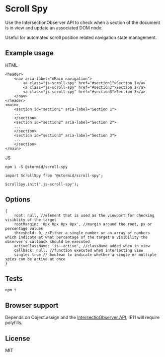# Scroll Spy

Use the IntersectionObserver API to check when a section of the document is in view and update an associated DOM node.

Useful for automated scroll position related navigation state management.


## Example usage
HTML
```
<header>
    <nav aria-label="mMain navigation">
        <a class="js-scroll-spy" href="#section1">Section 1</a>
        <a class="js-scroll-spy" href="#section2">Section 2</a>
        <a class="js-scroll-spy" href="#section3">Section 3</a>
    </nav>
</header>
<main>
    <section id="section1" aria-label="Section 1">
    ...
    </section>
    <section id="section2" aria-label="Section 2">
    ...
    </section>
    <section id="section3" aria-label="Section 3">
    ...
    </section>
</main>
```

JS
```
npm i -S @stormid/scroll-spy
```
```
import ScrollSpy from '@stormid/scroll-spy';

ScrollSpy.init('.js-scroll-spy');
```

## Options
```
{
	root: null, //element that is used as the viewport for checking visiblity of the target
	rootMargin: '0px 0px 0px 0px', //margin around the root, px or percentage values
	threshold: 0, //Either a single number or an array of numbers which indicate at what percentage of the target's visibility the observer's callback should be executed
    activeClassName: 'is--active', //className added when in view
	callback: null, //function executed when intersecting view
	single: true // boolean to indicate whether a single or multiple spies can be active at once
}
```

## Tests
```
npm t
```

## Browser support
Depends on Object.assign and the [IntersectioObserver API](https://caniuse.com/#feat=intersectionobserver), IE11 will require polyfills.

## License
MIT

